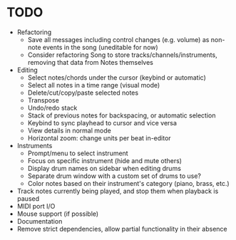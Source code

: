 # TODO

- Refactoring
	- Save all messages including control changes (e.g. volume) as non-note events in the song (uneditable for now)
	- Consider refactoring Song to store tracks/channels/instruments, removing that data from Notes themselves
- Editing
	- Select notes/chords under the cursor (keybind or automatic)
	- Select all notes in a time range (visual mode)
	- Delete/cut/copy/paste selected notes
	- Transpose
	- Undo/redo stack
	- Stack of previous notes for backspacing, or automatic selection
	- Keybind to sync playhead to cursor and vice versa
	- View details in normal mode
	- Horizontal zoom: change units per beat in-editor
- Instruments
	- Prompt/menu to select instrument
	- Focus on specific instrument (hide and mute others)
	- Display drum names on sidebar when editing drums
	- Separate drum window with a custom set of drums to use?
	- Color notes based on their instrument's category (piano, brass, etc.)
- Track notes currently being played, and stop them when playback is paused
- MIDI port I/O
- Mouse support (if possible)
- Documentation
- Remove strict dependencies, allow partial functionality in their absence
